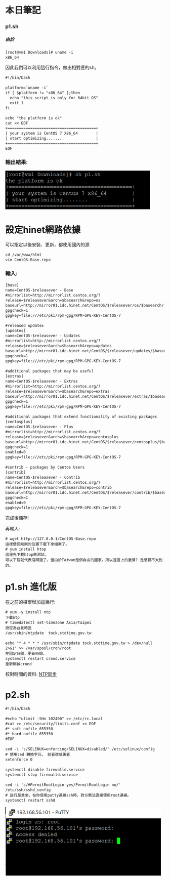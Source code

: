 本日筆記
=

### p1.sh

##### 由於
```
[root@vm1 Downloads]# uname -i
x86_64
```
因此我們可以利用這行指令，做出相對應的sh。

```
#!/bin/bash

platform=`uname -i`
if [ $platform != "x86_64" ];then
  echo "this script is only for 64bit OS"
  exit 1
fi

echo "the platform is ok"
cat << EOF
+=======================================+
| your system is CentOS 7 X86_64        |
| start optimizing........              |
+=======================================+
EOF
```

### 輸出結果:
![mg](https://github.com/TKTim/Linux-Note-/blob/master/06-17%20%E8%85%B3%E6%9C%AC/1.png)


設定hinet網路依據
=

可以指定以後安裝、更新，都使用國內的源
```
cd /var/www/html
vim CentOS-Base.repo
```

### 輸入:

```
[base]
name=CentOS-$releasever - Base
#mirrorlist=http://mirrorlist.centos.org/?release=$releasever&arch=$basearch&repo=os
baseurl=http://mirror01.idc.hinet.net/CentOS/$releasever/os/$basearch/
gpgcheck=1
gpgkey=file:///etc/pki/rpm-gpg/RPM-GPG-KEY-CentOS-7

#released updates 
[updates]
name=CentOS-$releasever - Updates
#mirrorlist=http://mirrorlist.centos.org/?release=$releasever&arch=$basearch&repo=updates
baseurl=http://mirror01.idc.hinet.net/CentOS/$releasever/updates/$basearch/
gpgcheck=1
gpgkey=file:///etc/pki/rpm-gpg/RPM-GPG-KEY-CentOS-7

#additional packages that may be useful
[extras]
name=CentOS-$releasever - Extras
#mirrorlist=http://mirrorlist.centos.org/?release=$releasever&arch=$basearch&repo=extras
baseurl=http://mirror01.idc.hinet.net/CentOS/$releasever/extras/$basearch/
gpgcheck=1
gpgkey=file:///etc/pki/rpm-gpg/RPM-GPG-KEY-CentOS-7

#additional packages that extend functionality of existing packages
[centosplus]
name=CentOS-$releasever - Plus
#mirrorlist=http://mirrorlist.centos.org/?release=$releasever&arch=$basearch&repo=centosplus
baseurl=http://mirror01.idc.hinet.net/CentOS/$releasever/centosplus/$basearch/
gpgcheck=1
enabled=0
gpgkey=file:///etc/pki/rpm-gpg/RPM-GPG-KEY-CentOS-7

#contrib - packages by Centos Users
[contrib]
name=CentOS-$releasever - Contrib
#mirrorlist=http://mirrorlist.centos.org/?release=$releasever&arch=$basearch&repo=contrib
baseurl=http://mirror01.idc.hinet.net/CentOS/$releasever/contrib/$basearch/
gpgcheck=1
enabled=0
gpgkey=file:///etc/pki/rpm-gpg/RPM-GPG-KEY-CentOS-7
```
完成後儲存!

再輸入:

```
# wget http://127.0.0.1/CentOS-Base.repo
這樣便從剛剛的位置下載下來檔案了。
# yum install htop
這邊先下載htop做測試。
可以下載就代表沒問題了，但由於Taiwan是個自由的國家，所以速度上的激情? 是感覺不太到的。
```

p1.sh 進化版
=

在之前的檔案增加這幾行:

```
# yum -y install ntp
下載ntp
# timedatectl set-timezone Asia/Taipei
設定為台北時區
/usr/sbin/ntpdate  tock.stdtime.gov.tw

echo "* 4 * * * /usr/sbin/ntpdate tock.stdtime.gov.tw > /dev/null 2>&1" >> /var/spool/cron/root
在固定時間，更新時間。
systemctl restart crond.service
重新開啟crond
```
校對時間的資料: [NTP同步](https://blog.gtwang.org/linux/linux-ntp-installation-and-configuration-tutorial/)


p2.sh
=

```
#!/bin/bash

#echo "ulimit -SHn 102400" >> /etc/rc.local 
#cat >> /etc/security/limits.conf << EOF 
#* soft nofile 655350 
#* hard nofile 655350 
#EOF

sed -i 's/SELINUX=enforcing/SELINUX=disabled/' /etc/selinux/config
# 使用sed 轉換字元， 前者改成後者
setenforce 0 

systemctl disable firewalld.service 
systemctl stop firewalld.service

sed -i 's/#PermitRootLogin yes/PermitRootLogin no/' /etc/ssh/sshd_config
# 這行是拿來，在你使用putty連線ssh時，對方無法直接使用root連線。
systemctl restart sshd

```
![img2](https://github.com/TKTim/Linux-Note-/blob/master/06-17%20%E8%85%B3%E6%9C%AC/2.png)































